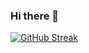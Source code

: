 ### Hi there 👋
[![GitHub Streak](https://github-readme-streak-stats.herokuapp.com?user=Alfihary&theme=blood-dark&hide_border=true&border_radius=11.2&locale=es&date_format=j%20M%5B%20Y%5D)](https://git.io/streak-stats)

<!--
**Alfihary/Alfihary** is a ✨ _special_ ✨ repository because its `README.md` (this file) appears on your GitHub profile.

Here are some ideas to get you started:

- 🔭 I’m currently working on ...
- 🌱 I’m currently learning ...
- 👯 I’m looking to collaborate on ...
- 🤔 I’m looking for help with ...
- 💬 Ask me about ...
- 📫 How to reach me: ...
- 😄 Pronouns: ...
- ⚡ Fun fact: ...
-->
